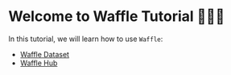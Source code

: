 # Welcome to Waffle Tutorial 🧇🧇🧇

In this tutorial, we will learn how to use `Waffle`: <br>

- [Waffle Dataset](dataset)
- [Waffle Hub](hub)
<!-- - [Waffle Active Sampling](menu)
- [Waffle Visualization](menu) -->